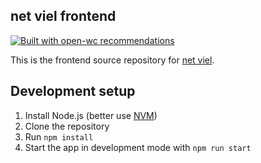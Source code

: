 ## net viel frontend

[![Built with open-wc recommendations](https://img.shields.io/badge/built%20with-open--wc-blue.svg)](https://github.com/open-wc)

This is the frontend source repository for [net viel](https://github.com/DavidMStraub/netviel).

## Development setup

1. Install Node.js (better use [NVM](https://github.com/nvm-sh/nvm))
2. Clone the repository
3. Run `npm install`
4. Start the app in development mode with `npm run start`
